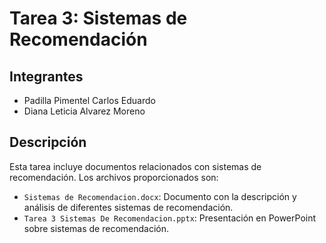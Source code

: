 # Tarea 3: Sistemas de Recomendación

## Integrantes

- Padilla Pimentel Carlos Eduardo
- Diana Leticia Alvarez Moreno

## Descripción

Esta tarea incluye documentos relacionados con sistemas de recomendación. Los archivos proporcionados son:

- `Sistemas de Recomendacion.docx`: Documento con la descripción y análisis de diferentes sistemas de recomendación.
- `Tarea 3 Sistemas De Recomendacion.pptx`: Presentación en PowerPoint sobre sistemas de recomendación.
